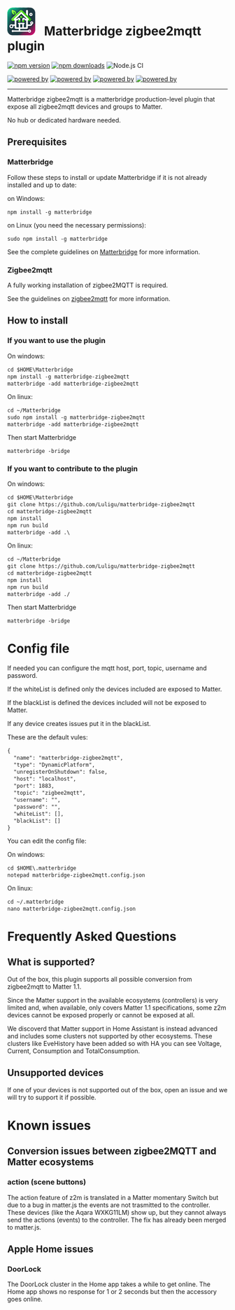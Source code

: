 # <img src="https://github.com/Luligu/matterbridge/blob/main/frontend/public/matterbridge%2064x64.png" alt="Matterbridge Logo" width="64px" height="64px">&nbsp;&nbsp;&nbsp;Matterbridge zigbee2mqtt plugin

[![npm version](https://img.shields.io/npm/v/matterbridge-zigbee2mqtt.svg)](https://www.npmjs.com/package/matterbridge-zigbee2mqtt)
[![npm downloads](https://img.shields.io/npm/dt/matterbridge-zigbee2mqtt.svg)](https://www.npmjs.com/package/matterbridge-zigbee2mqtt)
![Node.js CI](https://github.com/Luligu/matterbridge-zigbee2mqtt/actions/workflows/build%20matterbridge%20plugin.yml/badge.svg)

[![powered by](https://img.shields.io/badge/powered%20by-matterbridge-blue)](https://www.npmjs.com/package/matterbridge)
[![powered by](https://img.shields.io/badge/powered%20by-matter--history-blue)](https://www.npmjs.com/package/matter-history)
[![powered by](https://img.shields.io/badge/powered%20by-node--ansi--logger-blue)](https://www.npmjs.com/package/node-ansi-logger)
[![powered by](https://img.shields.io/badge/powered%20by-node--persist--manager-blue)](https://www.npmjs.com/package/node-persist-manager)

---

Matterbridge zigbee2mqtt is a matterbridge production-level plugin that expose all zigbee2mqtt devices and groups to Matter.

No hub or dedicated hardware needed.

## Prerequisites

### Matterbridge

Follow these steps to install or update Matterbridge if it is not already installed and up to date:

on Windows:
```
npm install -g matterbridge
```

on Linux (you need the necessary permissions):
```
sudo npm install -g matterbridge
```

See the complete guidelines on [Matterbridge](https://github.com/Luligu/matterbridge/blob/main/README.md) for more information.

### Zigbee2mqtt

A fully working installation of zigbee2MQTT is required.

See the guidelines on [zigbee2mqtt](https://github.com/Koenkk/zigbee2mqtt/blob/master/README.md) for more information.

## How to install

### If you want to use the plugin 

On windows:
```
cd $HOME\Matterbridge
npm install -g matterbridge-zigbee2mqtt
matterbridge -add matterbridge-zigbee2mqtt
```

On linux:
```
cd ~/Matterbridge
sudo npm install -g matterbridge-zigbee2mqtt
matterbridge -add matterbridge-zigbee2mqtt
```

Then start Matterbridge
```
matterbridge -bridge
```

### If you want to contribute to the plugin 

On windows:
```
cd $HOME\Matterbridge
git clone https://github.com/Luligu/matterbridge-zigbee2mqtt
cd matterbridge-zigbee2mqtt
npm install
npm run build
matterbridge -add .\
```

On linux:
```
cd ~/Matterbridge
git clone https://github.com/Luligu/matterbridge-zigbee2mqtt
cd matterbridge-zigbee2mqtt
npm install
npm run build
matterbridge -add ./
```

Then start Matterbridge
```
matterbridge -bridge
```

# Config file

If needed you can configure the mqtt host, port, topic, username and password.

If the whiteList is defined only the devices included are exposed to Matter.

If the blackList is defined the devices included will not be exposed to Matter.

If any device creates issues put it in the blackList.

These are the default vules:

```
{
  "name": "matterbridge-zigbee2mqtt",
  "type": "DynamicPlatform",
  "unregisterOnShutdown": false,
  "host": "localhost",
  "port": 1883,
  "topic": "zigbee2mqtt",
  "username": "",
  "password": "",
  "whiteList": [],
  "blackList": []
}
```

You can edit the config file:

On windows:
```
cd $HOME\.matterbridge
notepad matterbridge-zigbee2mqtt.config.json
```

On linux:
```
cd ~/.matterbridge
nano matterbridge-zigbee2mqtt.config.json
```

# Frequently Asked Questions

## What is supported?

Out of the box, this plugin supports all possible conversion from zigbee2mqtt to Matter 1.1.

Since the Matter support in the available ecosystems (controllers) is very limited and, when available, only covers Matter 1.1 specifications, some z2m devices cannot be exposed properly or cannot be exposed at all.

We discoverd that Matter support in Home Assistant is instead advanced and includes some clusters not supported by other ecosystems. These clusters like EveHistory have been added so with HA you can see Voltage, Current, Consumption and TotalConsumption.

## Unsupported devices

If one of your devices is not supported out of the box, open an issue and we will try to support it if possible.

# Known issues

## Conversion issues between zigbee2MQTT and Matter ecosystems

### action (scene buttons)
The action feature of z2m is translated in a Matter momentary Switch but due to a bug in matter.js the events are not trasmitted to the controller. These devices (like the Aqara WXKG11LM) show up, but they cannot always send the actions (events) to the controller. The fix has already been merged to matter.js.

## Apple Home issues

### DoorLock
The DoorLock cluster in the Home app takes a while to get online. The Home app shows no response for 1 or 2 seconds but then the accessory goes online.